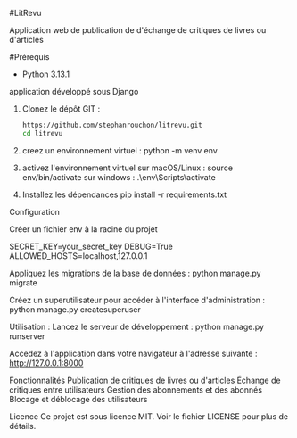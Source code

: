 #LitRevu

Application web de publication de d'échange de critiques de livres ou d'articles

#Prérequis
- Python 3.13.1

application développé sous Django

1) Clonez le dépôt GIT :
    ```sh
    https://github.com/stephanrouchon/litrevu.git
    cd litrevu

2) creez un environnement virtuel :
    python -m venv env

3) activez l'environnement virtuel
    sur macOS/Linux : source env/bin/activate
    sur windows : .\env\Scripts\activate

4) Installez les dépendances
   pip install -r requirements.txt

Configuration

Créer un fichier env à la racine du projet 

SECRET_KEY=your_secret_key
DEBUG=True
ALLOWED_HOSTS=localhost,127.0.0.1

Appliquez les migrations de la base de données :
python manage.py migrate

Créez un superutilisateur pour accéder à l'interface d'administration :
python manage.py createsuperuser

Utilisation :
Lancez le serveur de développement :
python manage.py runserver

Accedez à l'application dans votre navigateur à l'adresse suivante :
http://127.0.0.1:8000

Fonctionnalités
Publication de critiques de livres ou d'articles
Échange de critiques entre utilisateurs
Gestion des abonnements et des abonnés
Blocage et déblocage des utilisateurs


Licence
Ce projet est sous licence MIT. Voir le fichier LICENSE pour plus de détails.